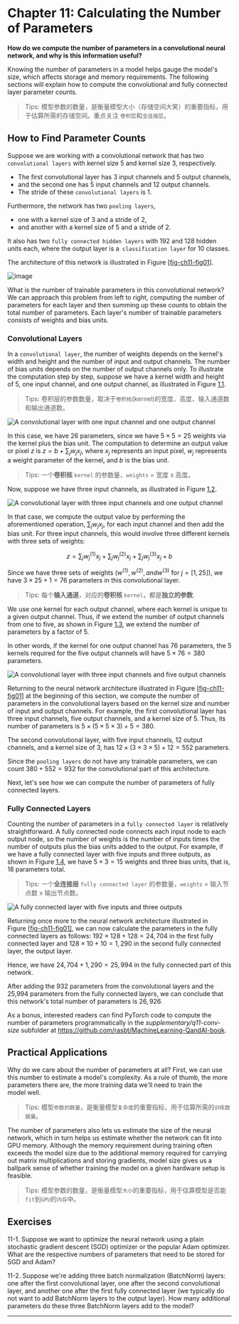








# Chapter 11: Calculating the Number of Parameters
[](#chapter-11-calculating-the-number-of-parameters)


**How do we compute the number of parameters in a convolutional
neural network, and why is this information useful?**

Knowing the number of parameters in a model helps gauge the model's
size, which affects storage and memory requirements. The following
sections will explain how to compute the convolutional and fully
connected layer parameter counts.

> Tips: 模型参数的数量，是衡量模型大小（存储空间大笑）的重要指标，用于估算所需的存储空间。重点关注 `卷积层`和`全连接层`。

## How to Find Parameter Counts
[](#how-to-find-parameter-counts)

Suppose we are working with a convolutional network that has two `convolutional layers` 
with kernel size 5 and kernel size 3, respectively.

* The first convolutional layer has 3 input channels and 5 output
channels, 
* and the second one has 5 input channels and 12 output
channels. 
* The stride of these `convolutional layers` is 1. 

Furthermore, the network has two `pooling layers`, 

* one with a kernel size of 3 and a stride of 2, 
* and another with a kernel size of 5 and a stride of 2. 

It also has two `fully connected hidden layers` with 192 and 128 hidden units
each, where the output layer is a` classification layer` for 10 classes.


The architecture of this network is illustrated in
Figure [\[fig-ch11-fig01\]](#fig-ch11-fig01).

<a id="fig-ch11-fig01"></a>

![image](../images/ch11-fig01.png)


What is the number of trainable parameters in this convolutional
network? We can approach this problem from left to right, computing the
number of parameters for each layer and then summing up these counts to
obtain the total number of parameters. Each layer's number of
trainable parameters consists of weights and bias units.

### Convolutional Layers
[](#convolutional-layers)

In a `convolutional layer`, the number of weights depends on the
kernel's width and height and the number of input and output channels.
The number of bias units depends on the number of output channels only.
To illustrate the computation step by step, suppose we have a kernel
width and height of 5, one input channel, and one output channel, as
illustrated in Figure [1.1](#fig-ch11-fig02).

> Tips: 卷积层的参数数量，取决于`卷积核`(kernel)的宽度、高度、输入通道数和输出通道数。

<a id="fig-ch11-fig02"></a>

![A convolutional layer with one input channel and one output channel](../images/ch11-fig02.png)

In this case, we have 26 parameters, since we have $5 \times 5 = 25$ weights via the kernel plus the bias unit. 
The computation to determine an output value or pixel $z$ 
is $z = b + \sum_j w_j x_j$, where $x_j$ represents an input pixel, $w_j$ represents
a weight parameter of the kernel, and $b$ is the bias unit.

> Tips: 一个**卷积核** `kernel` 的参数量，`weights` = 宽度 x 高度。

Now, suppose we have three input channels, as illustrated in
Figure [1.2](#fig-ch11-fig03).

<a id="fig-ch11-fig03"></a>

![A convolutional layer with three input channels and one output channel](../images/ch11-fig03.png)

In that case, we compute the output value by performing the
aforementioned operation, $\sum_j w_j x_j$, for each input
channel and then add the bias unit. For three input channels, this would
involve three different kernels with three sets of weights:

$$z = \sum_j w^{(1)}_{j} x_j + \sum_j w^{(2)}_{j} x_j + \sum_j w^{(3)}_{j} x_j + b$$

Since we have three sets of weights
($w^{(1)}, w^{(2)}, and w^{(3)}$ for $j = [1, 25]$), we have 
$3 \times 25 + 1 = 76$ parameters in this convolutional layer.

> Tips: 每个**输入通道**，对应的**卷积核** `kernel`，都是**独立的参数**.

We use one kernel for each output channel, where each kernel is unique
to a given output channel. Thus, if we extend the number of output
channels from one to five, as shown in
Figure [1.3](#fig-ch11-fig04), we extend the number of parameters by a factor of 5. 

In other words, if the kernel for one output channel has 76
parameters, the 5 kernels required for the five output channels will
have $5 \times 76 = 380$ parameters.

<a id="fig-ch11-fig04"></a>

![A convolutional layer with three input channels and five output channels](../images/ch11-fig04.png)

Returning to the neural network architecture illustrated in
Figure [\[fig-ch11-fig01\]](#fig-ch11-fig01) at the beginning of this section, we compute the
number of parameters in the convolutional layers based on the kernel
size and number of input and output channels. For example, the first
convolutional layer has three input channels, five output channels, and
a kernel size of 5. Thus, its number of parameters is $5 \times (5 \times 5 \times 3) + 5 = 380$. 

The second convolutional
layer, with five input channels, 12 output channels, and a kernel size
of 3, has $12 \times (3 \times 3 \times 5) + 12 = 552$ parameters. 

Since the `pooling layers` do not have any trainable parameters, 
we can count $380 + 552 = 932$ for the convolutional part of this architecture.

Next, let's see how we can compute the number of parameters of fully
connected layers.

### Fully Connected Layers
[](#fully-connected-layers)

Counting the number of parameters in a `fully connected layer` is
relatively straightforward. A fully connected node connects each input
node to each output node, so the number of weights is the number of
inputs times the number of outputs plus the bias units added to the
output. For example, if we have a fully connected layer with five inputs
and three outputs, as shown
in Figure [1.4](#fig-ch11-fig05), we have $5 \times 3 = 15$ weights and three bias units, that is,
18 parameters total.

> Tips: 一个**全连接层** `fully connected layer` 的参数量，`weights` = 输入节点数 x 输出节点数。

<a id="fig-ch11-fig05"></a>

![A fully connected layer with five inputs and three outputs](../images/ch11-fig05.png)

Returning once more to the neural network architecture illustrated in
Figure [\[fig-ch11-fig01\]](#fig-ch11-fig01), we can now calculate the parameters in the fully
connected layers as follows: $192 \times 128 + 128 = 24,704$ in the
first fully connected layer and $128 \times 10 + 10 = 1,290$ in the
second fully connected layer, the output layer. 

Hence, we have $24,704 + 1,290 = 25,994$ in the fully connected part of this network. 

After adding the 932 parameters from the convolutional layers and the 25,994
parameters from the fully connected layers, we can conclude that this
network's total number of parameters is $26,926$.

As a bonus, interested readers can find PyTorch code to compute the
number of parameters programmatically in the
*supplementary/q11-conv-size* subfolder at
<https://github.com/rasbt/MachineLearning-QandAI-book>.

## Practical Applications
[](#practical-applications)

Why do we care about the number of parameters at all? First, we can use
this number to estimate a model's complexity. As a rule of thumb, the
more parameters there are, the more training data we'll need to train
the model well.

> Tips: 模型`参数的数量`，是衡量模型`复杂度`的重要指标，用于估算所需的`训练数据量`。

The number of parameters also lets us estimate the size of the neural
network, which in turn helps us estimate whether the network can fit
into GPU memory. Although the memory requirement during training often
exceeds the model size due to the additional memory required for
carrying out matrix multiplications and storing gradients, model size
gives us a ballpark sense of whether training the model on a given
hardware setup is feasible.

> Tips: 模型参数的数量，是衡量模型`大小`的重要指标，用于估算模型是否能`fit`到`GPU`的`内存`中。


## Exercises
[](#exercises)

11-1. Suppose we want to optimize the neural network using a plain
stochastic gradient descent (SGD) optimizer or the popular Adam
optimizer. What are the respective numbers of parameters that need to be
stored for SGD and Adam?

11-2. Suppose we're adding three batch normalization (BatchNorm)
layers: one after the first convolutional layer, one after the second
convolutional layer, and another one after the first fully connected
layer (we typically do not want to add BatchNorm layers to the output
layer). How many additional parameters do these three BatchNorm layers
add to the model?


------------------------------------------------------------------------

